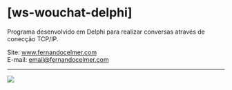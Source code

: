 # [ws-wouchat-delphi]

Programa desenvolvido em Delphi para realizar conversas através de conecção TCP/IP.

Site: www.fernandocelmer.com
</br>
E-mail: email@fernandocelmer.com
________________________________
<p>
<img src="https://github.com/FernandoCelmer/ws-wouchat-delphi/blob/master/img/ws-woucaht-v02-01.png?raw=true"/>
